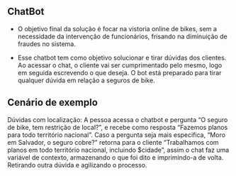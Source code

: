 ## ChatBot

- O objetivo final da solução é focar na vistoria online de bikes, sem a necessidade da intervenção de funcionários, frisando na diminuição de fraudes no sistema. 

- Esse chatbot tem como objetivo solucionar e tirar dúvidas dos clientes. Ao acessar o chat, o cliente vai ser cumprimentado pelo mesmo, logo em seguida escrevendo o que deseja. O bot está preparado para tirar qualquer dúvida em relação a seguros de bike.

## Cenário de exemplo
Dúvidas com localização: A pessoa acessa o chatbot e pergunta “O seguro de bike, tem restrição de local?”, e recebe como resposta “Fazemos planos para todo território nacional”. Caso a pergunta seja mais especifica, “Moro em Salvador, o seguro cobre?” retorna para o cliente “Trabalhamos com planos em todo território nacional, incluindo $cidade”, assim o chat faz uma variável de contexto, armazenando o que foi dito e imprimindo-a de volta. Retirando outra dúvida e agilizando o processo.
